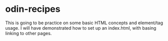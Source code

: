 # odin-recipes

This is going to be practice on some basic HTML concepts and element/tag usage. I will 
have demonstrated how to set up an index.html, with basing linking to other pages.